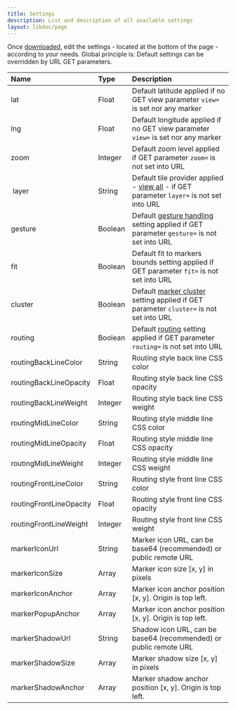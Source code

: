 ```yaml
---
title: Settings
description: List and description of all available settings
layout: libdoc/page
---
```


Once [downloaded](installation-and-usage.html), edit the settings - located at the bottom of the page - according to your needs. Global principle is: Default settings can be overridden by URL GET parameters.

| Name | Type | Description |
| :- | :- | :- |
| lat | Float | Default latitude applied if no GET view parameter `view=` is set nor any marker |
| lng | Float | Default longitude applied if no GET view parameter `view=` is set nor any marker |
| zoom | Integer | Default zoom level applied if GET parameter `zoom=` is not set into URL |
| layer | String | Default tile provider applied - [view all](layers.html) - if GET parameter `layer=` is not set into URL |
| gesture | Boolean | Default [gesture handling](gesture-handling.html) setting applied if GET parameter `gesture=` is not set into URL |
| fit | Boolean | Default fit to markers bounds setting applied if GET parameter `fit=` is not set into URL |
| cluster | Boolean | Default [marker cluster](marker-cluster.html) setting applied if GET parameter `cluster=` is not set into URL |
| routing | Boolean | Default [routing](routing.html) setting applied if GET parameter `routing=` is not set into URL |
| routingBackLineColor | String | Routing style back line CSS color |
| routingBackLineOpacity | Float | Routing style back line CSS opacity |
| routingBackLineWeight | Integer | Routing style back line CSS weight |
| routingMidLineColor | String | Routing style middle line CSS color |
| routingMidLineOpacity | Float | Routing style middle line CSS opacity |
| routingMidLineWeight | Integer | Routing style middle line CSS weight |
| routingFrontLineColor | String | Routing style front line CSS color |
| routingFrontLineOpacity | Float | Routing style front line CSS opacity |
| routingFrontLineWeight | Integer | Routing style front line CSS weight |
| markerIconUrl | String | Marker icon URL, can be base64 (recommended) or public remote URL |
| markerIconSize | Array | Marker icon size [x, y] in pixels |
| markerIconAnchor | Array | Marker icon anchor position [x, y]. Origin is top left. |
| markerPopupAnchor | Array | Marker icon anchor position [x, y]. Origin is top left. |
| markerShadowUrl | String | Shadow icon URL, can be base64 (recommended) or public remote URL |
| markerShadowSize | Array | Marker shadow size [x, y] in pixels |
| markerShadowAnchor | Array | Marker shadow anchor position [x, y]. Origin is top left. |
